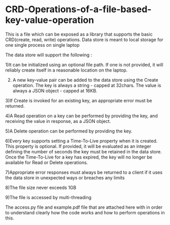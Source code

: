 # CRD-Operations-of-a-file-based-key-value-operation

This is a file which can be exposed as a library that supports the basic CRD(create, read, write) operations. Data store is meant to local storage for one single process on single laptop

The data store will support the following :

1)It can be initialized using an optional file path. If one is not provided, it will reliably create itself in a reasonable location on the laptop.

2) A new key-value pair can be added to the data store using the Create operation. The key is always a string - capped at 32chars. The value is always a JSON object - capped at 16KB.

3)If Create is invoked for an existing key, an appropriate error must be returned.

4)A Read operation on a key can be performed by providing the key, and receiving the value in response, as a JSON object.

5)A Delete operation can be performed by providing the key.

6)Every key supports setting a Time-To-Live property when it is created. This property is optional. If provided, it will be evaluated as an integer defining the number of seconds the key must be retained in the data store. Once the Time-To-Live for a key has expired, the key will no longer be available for Read or Delete operations.

7)Appropriate error responses must always be returned to a client if it uses the data store in unexpected ways or breaches any limits

8)The file size never exceeds 1GB

9)The file is accessed by multi-threading

 The access.py file and example.pdf file that are attached here with in order to understand clearly how the code works and how to perform operations in this.
